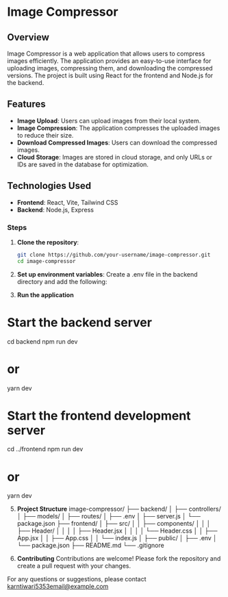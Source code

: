 # Image Compressor

## Overview

Image Compressor is a web application that allows users to compress images efficiently. The application provides an easy-to-use interface for uploading images, compressing them, and downloading the compressed versions. The project is built using React for the frontend and Node.js for the backend.

## Features

- **Image Upload**: Users can upload images from their local system.
- **Image Compression**: The application compresses the uploaded images to reduce their size.
- **Download Compressed Images**: Users can download the compressed images.
- **Cloud Storage**: Images are stored in cloud storage, and only URLs or IDs are saved in the database for optimization.

## Technologies Used

- **Frontend**: React, Vite, Tailwind CSS
- **Backend**: Node.js, Express

### Steps

1. **Clone the repository**:

   ```sh
   git clone https://github.com/your-username/image-compressor.git
   cd image-compressor
   ```

2. **Set up environment variables**:
   Create a .env file in the backend directory and add the following:

3. **Run the application**

# Start the backend server

cd backend
npm run dev

# or

yarn dev

# Start the frontend development server

cd ../frontend
npm run dev

# or

yarn dev

5. **Project Structure**
   image-compressor/
   ├── backend/
   │ ├── controllers/
   │ ├── models/
   │ ├── routes/
   │ ├── .env
   │ ├── server.js
   │ └── package.json
   ├── frontend/
   │ ├── src/
   │ │ ├── components/
   │ │ │ ├── Header/
   │ │ │ │ ├── Header.jsx
   │ │ │ │ └── Header.css
   │ │ ├── App.jsx
   │ │ ├── App.css
   │ │ └── index.js
   │ ├── public/
   │ ├── .env
   │ └── package.json
   ├── README.md
   └── .gitignore

6. **Contributing**
   Contributions are welcome! Please fork the repository and create a pull request with your changes.

For any questions or suggestions, please contact karntiwari5353email@example.com
